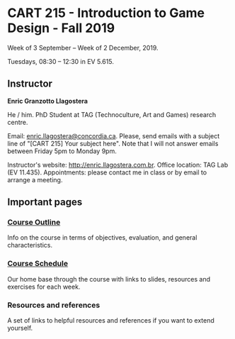 # CART 215 - Introduction to Game Design - Fall 2019

Week of 3 September – Week of 2 December, 2019.

Tuesdays, 08:30 – 12:30 in EV 5.615.

## Instructor

**Enric Granzotto Llagostera**

He / him. PhD Student at TAG (Technoculture, Art and Games) research centre.

Email: [enric.llagostera@concordia.ca](mailto:enric.llagostera@concordia.ca). Please, send emails with a subject line of "[CART 215] Your subject here". Note that I will not answer emails between Friday 5pm to Monday 9pm.

Instructor's website: <http://enric.llagostera.com.br>. Office location: TAG Lab (EV 11.435). Appointments: please contact me in class or by email to arrange a meeting.

## Important pages

### [Course Outline](course-information/course-outline.md)

Info on the course in terms of objectives, evaluation, and general characteristics.

### [Course Schedule](course-information/course-schedule.md)

Our home base through the course with links to slides, resources and exercises for each week.

### Resources and references

A set of links to helpful resources and references if you want to extend yourself.
